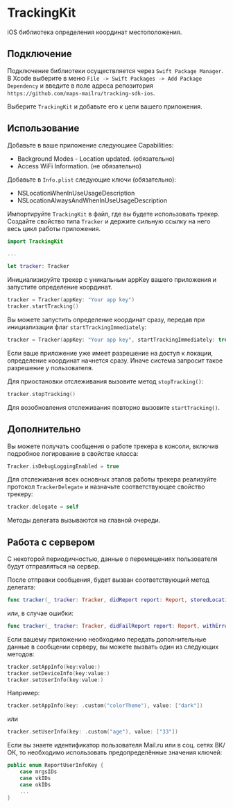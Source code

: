# TrackingKit

iOS библиотека определения координат местоположения.

## Подключение

Подключение библиотеки осуществляется через `Swift Package Manager`. В Xcode выберите в меню `File -> Swift Packages -> Add Package Dependency` и введите в поле адреса репозитория `https://github.com/maps-mailru/tracking-sdk-ios`.

Выберите `TrackingKit` и добавьте его к цели вашего приложения.

## Использование

Добавьте в ваше приложение следующиее Capabilities:

- Background Modes - Location updated. (oбязательно)
- Access WiFi Information. (не обязательно)

Добавьте в `Info.plist` следующие ключи (обязательно):

- NSLocationWhenInUseUsageDescription
- NSLocationAlwaysAndWhenInUseUsageDescription

Импортируйте `TrackingKit` в файл, где вы будете использовать трекер. Создайте свойство типа `Tracker` и держите сильную ссылку на него весь цикл работы приложения.

```swift
import TrackingKit

...

let tracker: Tracker
```


Инициализируйте трекер с уникальным appKey вашего приложения и запустите определение координат.

```swift
tracker = Tracker(appKey: "Your app key")
tracker.startTracking()
```

Вы можете запустить определение координат сразу, передав при инициализации флаг `startTrackingImmediately`:

```swift
tracker = Tracker(appKey: "Your app key", startTrackingImmediately: true)
```

Если ваше приложение уже имеет разрешение на доступ к локации, определение координат начнется сразу. Иначе система запросит такое разрешение у пользователя.

Для приостановки отслеживания вызовите метод `stopTracking()`:

```swift
tracker.stopTracking()
```

Для возобновления отслеживания повторно вызовите `startTracking()`.

## Дополнительно

Вы можете получать сообщения о работе трекера в консоли, включив подробное логирование в свойстве класса:

```swift
Tracker.isDebugLoggingEnabled = true
```

Для отслеживания всех основных этапов работы трекера реализуйте протокол `TrackerDelegate` и назначьте соответствующее свойство трекеру:

```swift
tracker.delegate = self
```

Методы делегата вызываются на главной очереди.

## Работа с сервером

С некоторой периодичностью, данные о перемещениях пользователя будут отправляться на сервер.

После отправки сообщения, будет вызван соответствующий метод делегата:

```swift
func tracker(_ tracker: Tracker, didReport report: Report, storedLocations: [Location])
```

или, в случае ошибки:

```swift
func tracker(_ tracker: Tracker, didFailReport report: Report, withError error: Error)
```

Если вашему приложению необходимо передать дополнительные данные в сообщении серверу, вы можете вызвать один из следующих методов:

```swift
tracker.setAppInfo(key:value:)
tracker.setDeviceInfo(key:value:)
tracker.setUserInfo(key:value:)
```

Например:

```swift
tracker.setAppInfo(key: .custom("colorTheme"), value: ["dark"])
```

или

```swift
tracker.setUserInfo(key: .custom("age"), value: ["33"])
```

Если вы знаете идентификатор пользователя Mail.ru или в соц. сетях ВК/ОК, то необходимо использовать предопределённые значения ключей:

```swift
public enum ReportUserInfoKey {
    case mrgsIDs
    case vkIDs
    case okIDs
    ...
}

```

